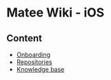 # Matee Wiki - iOS

## Content
- [Onboarding](/ios/onboarding.md)
- [Repositories](/ios/repositories.md)
- [Knowledge base](/ios/knowledge-base.md)
